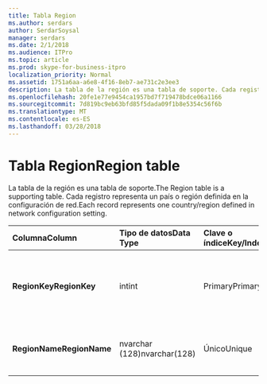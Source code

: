 ```yaml
---
title: Tabla Region
ms.author: serdars
author: SerdarSoysal
manager: serdars
ms.date: 2/1/2018
ms.audience: ITPro
ms.topic: article
ms.prod: skype-for-business-itpro
localization_priority: Normal
ms.assetid: 1751a6aa-a6e8-4f16-8eb7-ae731c2e3ee3
description: La tabla de la región es una tabla de soporte. Cada registro representa un país o región definida en la configuración de red.
ms.openlocfilehash: 20fe1e77e9454ca1957bd7f719478bdce06a1166
ms.sourcegitcommit: 7d819bc9eb63bfd85f5dada09f1b8e5354c56f6b
ms.translationtype: MT
ms.contentlocale: es-ES
ms.lasthandoff: 03/28/2018
---
```

# <a name="region-table"></a><span data-ttu-id="b64a6-104">Tabla Region</span><span class="sxs-lookup"><span data-stu-id="b64a6-104">Region table</span></span>
 
<span data-ttu-id="b64a6-105">La tabla de la región es una tabla de soporte.</span><span class="sxs-lookup"><span data-stu-id="b64a6-105">The Region table is a supporting table.</span></span> <span data-ttu-id="b64a6-106">Cada registro representa un país o región definida en la configuración de red.</span><span class="sxs-lookup"><span data-stu-id="b64a6-106">Each record represents one country/region defined in network configuration setting.</span></span>
  
|<span data-ttu-id="b64a6-107">**Columna**</span><span class="sxs-lookup"><span data-stu-id="b64a6-107">**Column**</span></span>|<span data-ttu-id="b64a6-108">**Tipo de datos**</span><span class="sxs-lookup"><span data-stu-id="b64a6-108">**Data Type**</span></span>|<span data-ttu-id="b64a6-109">**Clave o índice**</span><span class="sxs-lookup"><span data-stu-id="b64a6-109">**Key/Index**</span></span>|<span data-ttu-id="b64a6-110">**Detalles**</span><span class="sxs-lookup"><span data-stu-id="b64a6-110">**Details**</span></span>|
|:-----|:-----|:-----|:-----|
|<span data-ttu-id="b64a6-111">**RegionKey**</span><span class="sxs-lookup"><span data-stu-id="b64a6-111">**RegionKey**</span></span> <br/> |<span data-ttu-id="b64a6-112">int</span><span class="sxs-lookup"><span data-stu-id="b64a6-112">int</span></span>  <br/> |<span data-ttu-id="b64a6-113">Primary</span><span class="sxs-lookup"><span data-stu-id="b64a6-113">Primary</span></span>  <br/> |<span data-ttu-id="b64a6-114">Número único que identifica el país o región.</span><span class="sxs-lookup"><span data-stu-id="b64a6-114">Unique number identifying the country/region.</span></span>  <br/> |
|<span data-ttu-id="b64a6-115">**RegionName**</span><span class="sxs-lookup"><span data-stu-id="b64a6-115">**RegionName**</span></span> <br/> |<span data-ttu-id="b64a6-116">nvarchar (128)</span><span class="sxs-lookup"><span data-stu-id="b64a6-116">nvarchar(128)</span></span>  <br/> |<span data-ttu-id="b64a6-117">Único</span><span class="sxs-lookup"><span data-stu-id="b64a6-117">Unique</span></span>  <br/> |<span data-ttu-id="b64a6-118">El nombre del país o región.</span><span class="sxs-lookup"><span data-stu-id="b64a6-118">The name of the country/region.</span></span>  <br/> |
   

